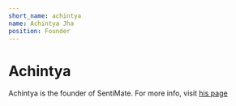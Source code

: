 ```yaml
---
short_name: achintya
name: Achintya Jha
position: Founder
---
```


# Achintya

Achintya is the founder of SentiMate. For more info, visit [his page](https://sentimate.ml/about/#our-founder)
